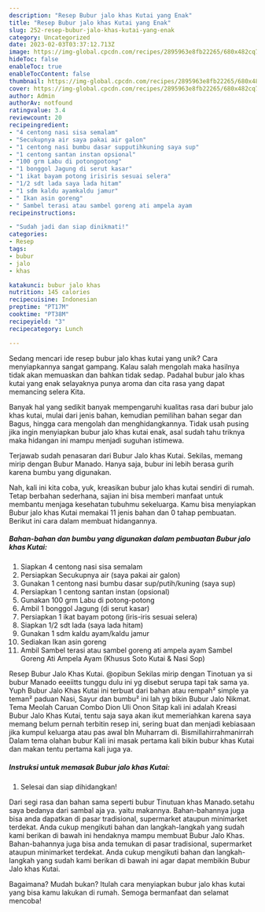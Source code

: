 ```yaml
---
description: "Resep Bubur jalo khas Kutai yang Enak"
title: "Resep Bubur jalo khas Kutai yang Enak"
slug: 252-resep-bubur-jalo-khas-kutai-yang-enak
category: Uncategorized
date: 2023-02-03T03:37:12.713Z
image: https://img-global.cpcdn.com/recipes/2895963e8fb22265/680x482cq70/bubur-jalo-khas-kutai-foto-resep-utama.jpg
hideToc: false
enableToc: true
enableTocContent: false
thumbnail: https://img-global.cpcdn.com/recipes/2895963e8fb22265/680x482cq70/bubur-jalo-khas-kutai-foto-resep-utama.jpg
cover: https://img-global.cpcdn.com/recipes/2895963e8fb22265/680x482cq70/bubur-jalo-khas-kutai-foto-resep-utama.jpg
author: Admin
authorAv: notfound
ratingvalue: 3.4
reviewcount: 20
recipeingredient:
- "4 centong nasi sisa semalam"
- "Secukupnya air saya pakai air galon"
- "1 centong nasi bumbu dasar supputihkuning saya sup"
- "1 centong santan instan opsional"
- "100 grm Labu di potongpotong"
- "1 bonggol Jagung di serut kasar"
- "1 ikat bayam potong irisiris sesuai selera"
- "1/2 sdt lada saya lada hitam"
- "1 sdm kaldu ayamkaldu jamur"
- " Ikan asin goreng"
- " Sambel terasi atau sambel goreng ati ampela ayam                      Sambel Goreng Ati Ampela Ayam Khusus Soto Kutai  Nasi Sop"
recipeinstructions:

- "Sudah jadi dan siap dinikmati!"
categories:
- Resep
tags:
- bubur
- jalo
- khas

katakunci: bubur jalo khas 
nutrition: 145 calories
recipecuisine: Indonesian
preptime: "PT17M"
cooktime: "PT38M"
recipeyield: "3"
recipecategory: Lunch

---
```





Sedang mencari ide resep bubur jalo khas kutai yang unik? Cara menyiapkannya sangat gampang. Kalau salah mengolah maka hasilnya tidak akan memuaskan dan bahkan tidak sedap. Padahal bubur jalo khas kutai yang enak selayaknya punya aroma dan cita rasa yang dapat memancing selera Kita.





Banyak hal yang sedikit banyak mempengaruhi kualitas rasa dari bubur jalo khas kutai, mulai dari jenis bahan, kemudian pemilihan bahan segar dan Bagus, hingga cara mengolah dan menghidangkannya. Tidak usah pusing jika ingin menyiapkan bubur jalo khas kutai enak,      asal sudah tahu triknya maka hidangan ini mampu menjadi suguhan istimewa.














Terjawab sudah penasaran dari Bubur Jalo khas Kutai. Sekilas, memang mirip dengan Bubur Manado. Hanya saja, bubur ini lebih berasa gurih karena bumbu yang digunakan.






Nah, kali ini kita coba, yuk, kreasikan bubur jalo khas kutai sendiri di rumah. Tetap berbahan sederhana, sajian ini bisa memberi manfaat untuk membantu menjaga kesehatan tubuhmu sekeluarga. Kamu bisa menyiapkan Bubur jalo khas Kutai memakai 11 jenis bahan dan 0 tahap pembuatan. Berikut ini cara dalam membuat hidangannya.

<!--inarticleads1-->

##### Bahan-bahan dan bumbu yang digunakan dalam pembuatan Bubur jalo khas Kutai:

1. Siapkan 4 centong nasi sisa semalam
1. Persiapkan Secukupnya air (saya pakai air galon)
1. Gunakan 1 centong nasi bumbu dasar sup/putih/kuning (saya sup)
1. Persiapkan 1 centong santan instan (opsional)
1. Gunakan 100 grm Labu di potong-potong
1. Ambil 1 bonggol Jagung (di serut kasar)
1. Persiapkan 1 ikat bayam potong (iris-iris sesuai selera)
1. Siapkan 1/2 sdt lada (saya lada hitam)
1. Gunakan 1 sdm kaldu ayam/kaldu jamur
1. Sediakan  Ikan asin goreng
1. Ambil  Sambel terasi atau sambel goreng ati ampela ayam                      Sambel Goreng Ati Ampela Ayam (Khusus Soto Kutai &amp; Nasi Sop)


Resep Bubur Jalo Khas Kutai. @opibun Sekilas mirip dengan Tinotuan ya si bubur Manado eeeiitts tunggu dulu ini yg disebut serupa tapi tak sama ya. Yuph Bubur Jalo Khas Kutai ini terbuat dari bahan atau rempah² simple ya teman² paduan Nasi, Sayur dan bumbu² ini lah yg bikin Bubur Jalo Nikmat. Tema Meolah Caruan Combo Dion Uli Onon Sitap kali ini adalah Kreasi Bubur Jalo Khas Kutai, tentu saja saya akan ikut memeriahkan karena saya memang belum pernah terbitin resep ini, sering buat dan menjadi kebiasaan jika kumpul keluarga atau pas awal bln Muharram di. Bismillahirrahmanirrah Dalam tema olahan bubur Kali ini masak pertama kali bikin bubur khas Kutai dan makan tentu pertama kali juga ya. 

<!--inarticleads2-->

##### Instruksi untuk memasak Bubur jalo khas Kutai:


1. Selesai dan siap dihidangkan!

Dari segi rasa dan bahan sama seperti bubur Tinutuan khas Manado.setahu saya bedanya dari sambal aja ya. yaitu makannya. Bahan-bahannya juga bisa anda dapatkan di pasar tradisional, supermarket ataupun minimarket terdekat. Anda cukup mengikuti bahan dan langkah-langkah yang sudah kami berikan di bawah ini hendaknya mampu membuat Bubur Jalo Khas. Bahan-bahannya juga bisa anda temukan di pasar tradisional, supermarket ataupun minimarket terdekat. Anda cukup mengikuti bahan dan langkah-langkah yang sudah kami berikan di bawah ini agar dapat membikin Bubur Jalo khas Kutai. 

Bagaimana? Mudah bukan? Itulah cara menyiapkan bubur jalo khas kutai yang bisa kamu lakukan di rumah. Semoga bermanfaat dan selamat mencoba!
